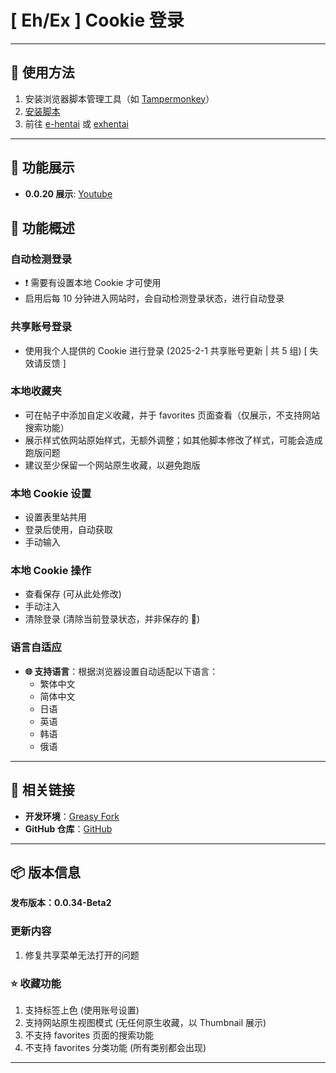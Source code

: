 # **[ Eh/Ex ] Cookie 登录**

---

## **👻 使用方法**

1. 安装浏览器脚本管理工具（如 [Tampermonkey](https://chrome.google.com/webstore/detail/tampermonkey/dhdgffkkebhmkfjojejmpbldmpobfkfo)）
2. [安装脚本](https://update.greasyfork.org/scripts/470710/%5BEEx-Hentai%5D%20AutoLogin.user.js)
3. 前往 [e-hentai](https://e-hentai.org/) 或 [exhentai](https://exhentai.org/)

---

## **👀 功能展示**

- **0.0.20 展示**: [Youtube](https://www.youtube.com/watch?v=NOidYkgINY8)


## **📜 功能概述**

### **自动检测登录**
- ❗️ 需要有设置本地 Cookie 才可使用
- 启用后每 10 分钟进入网站时，会自动检测登录状态，进行自动登录

### **共享账号登录**
- 使用我个人提供的 Cookie 进行登录 (2025-2-1 共享账号更新 | 共 5 组) [ 失效请反馈 ]

### **本地收藏夹**
- 可在帖子中添加自定义收藏，并于 favorites 页面查看（仅展示，不支持网站搜索功能）
- 展示样式依网站原始样式，无额外调整；如其他脚本修改了样式，可能会造成跑版问题
- 建议至少保留一个网站原生收藏，以避免跑版

### **本地 Cookie 设置**
- 设置表里站共用
- 登录后使用，自动获取
- 手动输入

### **本地 Cookie 操作**
- 查看保存 (可从此处修改)
- 手动注入
- 清除登录 (清除当前登录状态，并非保存的 🍪)

### **语言自适应**
- **🌐 支持语言**：根据浏览器设置自动适配以下语言：
  - 繁体中文
  - 简体中文
  - 日语
  - 英语
  - 韩语
  - 俄语

---

## **🔗 相关链接**

- **开发环境**：[Greasy Fork](https://greasyfork.org/zh-TW/users/989635-canaan-hs)  
- **GitHub 仓库**：[GitHub](https://github.com/Canaan-HS/MonkeyScript/tree/main/ExAutoLogin)

---

## **📦 版本信息**

**发布版本：0.0.34-Beta2**

### **更新内容**
1. 修复共享菜单无法打开的问题

### **⭐ 收藏功能**
1. 支持标签上色 (使用账号设置)
2. 支持网站原生视图模式 (无任何原生收藏，以 Thumbnail 展示)
3. 不支持 favorites 页面的搜索功能
4. 不支持 favorites 分类功能 (所有类别都会出现)

---
